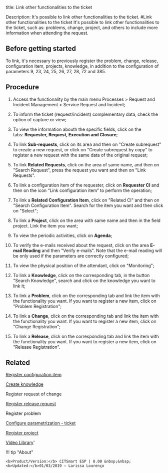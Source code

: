 title: Link other functionalities to the ticket

Description: It's possible to link other functionalities to the ticket.
#Link other functionalities to the ticket
It's possible to link other functionalities to the ticket, such as: problems, change, project, and others to include more information when attending the request.

Before getting started
--------------------------

To link, it's necessary to previously register the problem, change, release,
configuration item, projects, knowledge, in addition to the configuration of
parameters 9, 23, 24, 25, 26, 27, 28, 72 and 385.

Procedure
-------------

1.  Access the functionality by the main menu Processes \> Request and Incident
    Management \> Service Request and Incident;

2.  To inform the ticket (request/incident) complementary data, check the option
    of capture or view;

3.  To view the information abouth the specific fields, click on the
    tabs: **Requester, Request, Execution and Closure**;

4.  To link **Sub-requests**, click on its area and then on "Create subrequest"
    to create a new request, or click on "Create subrequest by copy" to register
    a new request with the same data of the original request;

5.  To link **Related Requests**, click on the area of same name, and then on
    "Search Request", press the request you want and then on "Link Requests".

6.  To link a configuration item of the requester, click on **Requester CI** and
    then on the icon “Link configuration item” to perform the operation;

7.  To link a **Related Configuration Item**, click on "Related CI" and then on
    "Search Configuration Item". Search for the item you want and then click on
    "Select";

8.  To link a **Project**, click on the area with same name and then in the
    field project. Link the item you want;

9.  To view the periodic activities, click on **Agenda**;

10. To verify the e-mails received about the request, click on the area **E-mail
    Reading** and then "Verify e-mails". Note that the e-mail reading will be
    only used if the parameters are correctly configured;

11. To view the physical position of the attendant, click on "Monitoring";

12. To link a **Knowledge**, click on the corresponding tab, in the button
    "Search Knowledge", search and click on the knowledge you want to link it;

13. To link a **Problem**, click on the corresponding tab and link the item with
    the functionality you want. If you want to register a new item, click on
    "Problem Registration";

14. To link a **Change**, click on the corresponding tab and link the item with
    the functionality you want. If you want to register a new item, click on
    "Change Registration";

15. To link a **Release**, click on the corresponding tab and link the item with
    the functionality you want. If you want to register a new item, click on
    "Release Registration".

Related
-----------

[Register configuration item](https://docs-dev.citsmart.com/en/site/citsmart-esp-8/5-processes/configuration/use/register-CI.html)

[Create knowledge](https://docs-dev.citsmart.com/en/site/citsmart-esp-8/5-processes/knowledge/use/create-knowledge.html)

Register request of change

[Register release request](https://docs-dev.citsmart.com/en/site/citsmart-esp-8/5-processes/release/use/register-release-request.html)

Register problem

[Configure parametrization - ticket](https://docs-dev.citsmart.com/en/site/citsmart-esp-8/4-platform-administration/parameters-list/configure-parametrization-ticket.html)

[Register project](https://docs-dev.citsmart.com/en/site/citsmart-esp-8/3-additional-features/project-management/project-management/use/register-project.html)

<i class='fa fa-youtube-play  fa-2x' style='color:#97ce17;vertical-align: middle;'> </i> [Video Library](https://www.youtube.com/playlist?list=PLB5qK2uzf2RNrJnhiXj3dbmgsm9-quhfz)'

!!! tip "About"

    <b>Product/Version:</b> CITSmart ESP | 8.00 &nbsp;&nbsp;
    <b>Updated:</b>01/03/2019 – Larissa Lourenço
